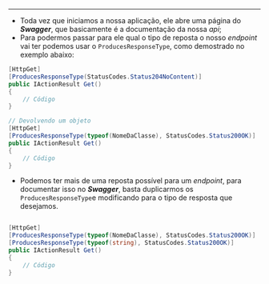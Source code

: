 ___
- Toda vez que iniciamos a nossa aplicação, ele abre uma página do ***Swagger***, que basicamente é a documentação da nossa *api*;
- Para podermos passar para ele qual o tipo de reposta o nosso *endpoint* vai ter podemos usar o `ProducesResponseType`, como demostrado no exemplo abaixo:
```c#
[HttpGet]
[ProducesResponseType(StatusCodes.Status204NoContent)]
public IActionResult Get()
{
	// Código
}

// Devolvendo um objeto
[HttpGet]
[ProducesResponseType(typeof(NomeDaClasse), StatusCodes.Status200OK)]
public IActionResult Get()
{
	// Código
}
```
- Podemos ter mais de uma reposta possível para um *endpoint*, para documentar isso no ***Swagger***, basta duplicarmos os `ProducesResponseType`e modificando para o tipo de resposta que desejamos.
```C#

[HttpGet]
[ProducesResponseType(typeof(NomeDaClasse), StatusCodes.Status200OK)]
[ProducesResponseType(typeof(string), StatusCodes.Status200OK)]
public IActionResult Get()
{
	// Código
}
```